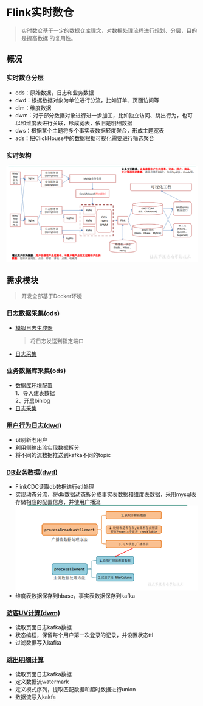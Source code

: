 # Flink实时数仓
> 实时数仓基于一定的数据仓库理念，对数据处理流程进行规划、分层，目的是提高数据
的复用性。

## 概况

### 实时数仓分层

- ods：原始数据，日志和业务数据
- dwd：根据数据对象为单位进行分流，比如订单、页面访问等
- dim：维度数据
- dwm：对于部分数据对象进行进一步加工，比如独立访问、跳出行为，也可以和维度表进行关联，形成宽表，依旧是明细数据
- dws：根据某个主题将多个事实表数据轻度聚合，形成主题宽表
- ads：把ClickHouse中的数据根据可视化需要进行筛选聚合

### 实时架构
![实时架构](images/jiagou.png)

## 需求模块
> 开发全部基于Docker环境

### 日志数据采集(ods)

- [模拟日志生成器](source/mock_behavior)
  > 将日志发送到指定端口

- [日志采集](FlinkGmall2021/gmall-logger)

### 业务数据库采集(ods)

- [数据库环境配置](util/mysql)  
  1、导入建表数据  
  2、开启binlog
- [日志采集](FlinkGmall2021/gmall-flink-cdc)

### [用户行为日志(dwd)](FlinkGmall2021/gmall-realtime/src/main/scala/com/flink/app/dwd/BaseLogApp.scala)
- 识别新老用户
- 利用侧输出流实现数据拆分
- 将不同的流数据推送到kafka不同的topic

### [DB业务数据(dwd)](FlinkGmall2021/gmall-realtime/src/main/scala/com/flink/app/dwd/BaseDBApp.scala)
- FlinkCDC读取db数据进行etl处理
- 实现动态分流，将db数据动态拆分成事实表数据和维度表数据，采用mysql表存储相应的配置信息，并使用广播流
  ![broacast](images/brocast.png)
- 维度表数据保存到hbase，事实表数据保存到kafka

### [访客UV计算(dwm)](FlinkGmall2021/gmall-realtime/src/main/scala/com/flink/app/dwm/UniqueVisitApp.scala)
- 读取页面日志kafka数据
- 状态编程，保留每个用户第一次登录的记录，并设置状态ttl
- 过滤数据写入kafka

### [跳出明细计算](FlinkGmall2021/gmall-realtime/src/main/scala/com/flink/app/dwm/UserJumpDetailApp.scala)
- 读取页面日志kafka数据
- 定义数据流watermark
- 定义模式序列，提取匹配数据和超时数据进行union
- 数据流写入kakfa


